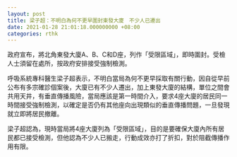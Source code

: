 ```yaml
---
layout: post
title: 梁子超：不明白為何不更早圍封東發大廈　不少人已遷出
date: 2021-01-28 21:01:18.000000000 +08:00
categories: rthk
---
```


政府宣布，將北角東發大廈A、B、C和D座，列作「受限區域」，即時圍封。受檢人士須留在處所，按政府安排接受強制檢測。

呼吸系統專科醫生梁子超表示，不明白當局為何不更早採取有關行動，因自從早前公布有多宗確診個案後，大廈已有不少人遷出，加上東發大廈的結構，單位之間會共用天井，有垂直傳播風險，當局應該是第一時間介入，要求4座大廈的居民同一時間接受強制檢測，以確定是否仍有其他座向出現類似的垂直傳播問題，一旦發現就立即將居民撤離。

梁子超認為，現時當局將4座大廈列為「受限區域」，目的是要確保大廈內所有居民都已接受檢測，但他認為不少人已搬走，行動成效亦打了折扣，對於阻截傳播作用有限。
